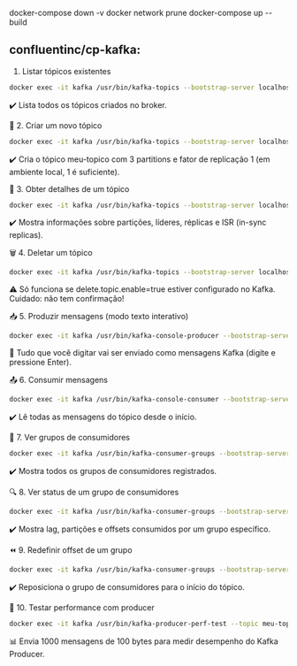 docker-compose down -v
docker network prune
docker-compose up --build

## confluentinc/cp-kafka:

1. Listar tópicos existentes
```bash
docker exec -it kafka /usr/bin/kafka-topics --bootstrap-server localhost:9092 --list
```
✔️ Lista todos os tópicos criados no broker.

🧪 2. Criar um novo tópico
```bash
docker exec -it kafka /usr/bin/kafka-topics --bootstrap-server localhost:9092 --create --topic meu-topico --partitions 3 --replication-factor 1
```
✔️ Cria o tópico meu-topico com 3 partitions e fator de replicação 1 (em ambiente local, 1 é suficiente).

🔎 3. Obter detalhes de um tópico
```bash
docker exec -it kafka /usr/bin/kafka-topics --bootstrap-server localhost:9092 --describe --topic test-topic
```
✔️ Mostra informações sobre partições, líderes, réplicas e ISR (in-sync replicas).

🗑️ 4. Deletar um tópico
```bash
docker exec -it kafka /usr/bin/kafka-topics --bootstrap-server localhost:9092 --delete --topic meu-topico
```
⚠️ Só funciona se delete.topic.enable=true estiver configurado no Kafka. Cuidado: não tem confirmação!

📥 5. Produzir mensagens (modo texto interativo)
```bash
docker exec -it kafka /usr/bin/kafka-console-producer --bootstrap-server localhost:9092 --topic meu-topico
```
📨 Tudo que você digitar vai ser enviado como mensagens Kafka (digite e pressione Enter).

📤 6. Consumir mensagens
```bash
docker exec -it kafka /usr/bin/kafka-console-consumer --bootstrap-server localhost:9092 --topic test-topic --from-beginning
```
✔️ Lê todas as mensagens do tópico desde o início.

👥 7. Ver grupos de consumidores
```bash
docker exec -it kafka /usr/bin/kafka-consumer-groups --bootstrap-server localhost:9092 --list
```
✔️ Mostra todos os grupos de consumidores registrados.

🔍 8. Ver status de um grupo de consumidores
```bash
docker exec -it kafka /usr/bin/kafka-consumer-groups --bootstrap-server localhost:9092 --describe --group meu-grupo
```
✔️ Mostra lag, partições e offsets consumidos por um grupo específico.

⏪ 9. Redefinir offset de um grupo
```bash
docker exec -it kafka /usr/bin/kafka-consumer-groups --bootstrap-server localhost:9092 --group meu-grupo --topic meu-topico --reset-offsets --to-earliest --execute
```
✔️ Reposiciona o grupo de consumidores para o início do tópico.

🔄 10. Testar performance com producer
```bash
docker exec -it kafka /usr/bin/kafka-producer-perf-test --topic meu-topico --num-records 1000 --record-size 100 --throughput -1 --producer-props bootstrap.servers=localhost:9092
```
📊 Envia 1000 mensagens de 100 bytes para medir desempenho do Kafka Producer.

